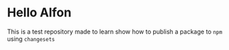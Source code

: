 # Hello Alfon

This is a test repository made to learn show how to publish a package to `npm` using `changesets`
